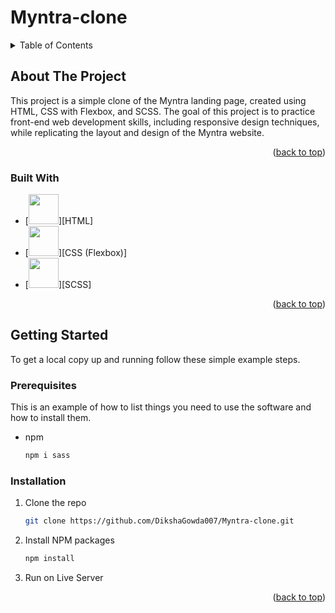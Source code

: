 # Myntra-clone
<!-- TABLE OF CONTENTS -->
<details>
  <summary>Table of Contents</summary>
  <ol>
    <li>
      <a href="#about-the-project">About The Project</a>
      <ul>
        <li><a href="#built-with">Built With</a></li>
      </ul>
    </li>
    <li>
      <a href="#getting-started">Getting Started</a>
      <ul>
        <li><a href="#prerequisites">Prerequisites</a></li>
        <li><a href="#installation">Installation</a></li>
      </ul>
    </li>
  </ol>
</details>

<!-- ABOUT THE PROJECT -->
## About The Project

<!-- [![Product Name Screen Shot][product-screenshot]](https://example.com) -->
This project is a simple clone of the Myntra landing page, created using HTML, CSS with Flexbox, and SCSS. The goal of this project is to practice front-end web development skills, including responsive design techniques, while replicating the layout and design of the Myntra website.


<p align="right">(<a href="#readme-top">back to top</a>)</p>



### Built With

* [<img src="./icons/HTML.svg" width="48">][HTML]
* [<img src="./icons/CSS.svg" width="48">][CSS (Flexbox)]
* [<img src="./icons/Sass.svg" width="48">][SCSS]

<p align="right">(<a href="#readme-top">back to top</a>)</p>

<!-- GETTING STARTED -->
## Getting Started

To get a local copy up and running follow these simple example steps.

### Prerequisites

This is an example of how to list things you need to use the software and how to install them.
* npm
  ```sh
  npm i sass
  ```

### Installation


1. Clone the repo
   ```sh
   git clone https://github.com/DikshaGowda007/Myntra-clone.git
   ```
2. Install NPM packages
   ```sh
   npm install
   ```
3. Run on Live Server

<p align="right">(<a href="#readme-top">back to top</a>)</p>
